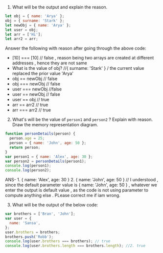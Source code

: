 1. What will be the output and explain the reason.

```js
let obj = { name: 'Arya' };
obj = { surname: 'Stark' };
let newObj = { name: 'Arya' };
let user = obj;
let arr = ['Hi'];
let arr2 = arr;
```

Answer the following with reason after going through the above code:

- [10] === [10] // false , reason being two arrays are created at different addresses , hence they are not same 
- What is the value of obj? //{ surname: 'Stark' } / the current value replaced the prior value 'Arya'
- obj == newObj // false
- obj === newObj // false
- user === newObj //false
- user == newObj // false
- user == obj // true
- arr == arr2 // true
- arr === arr2 // true

2. What's will be the value of `person1` and `person2` ? Explain with reason. Draw the memory representation diagram.

<!-- To add this image here use ![name](./hello.jpg) -->

```js
function personDetails(person) {
  person.age = 25;
  person = { name: 'John', age: 50 };
  return person;
}
var person1 = { name: 'Alex', age: 30 };
var person2 = personDetails(person1);
console.log(person1);
console.log(person2);
```
ANS- 1. { name: 'Alex', age: 30 }
     2. { name: 'John', age: 50 } // I understood , since the default parameter value is { name: 'John', age: 50 } , whatever we enter the output is default value , as the code is not using parameter to compute anything else . PLease correct me if iam wrong.

3. What will be the output of the below code:

```js
var brothers = ['Bran', 'John'];
var user = {
  name: 'Sansa',
};
user.brothers = brothers;
brothers.push('Robb');
console.log(user.brothers === brothers); // true
console.log(user.brothers.length === brothers.length); //2. true
```
